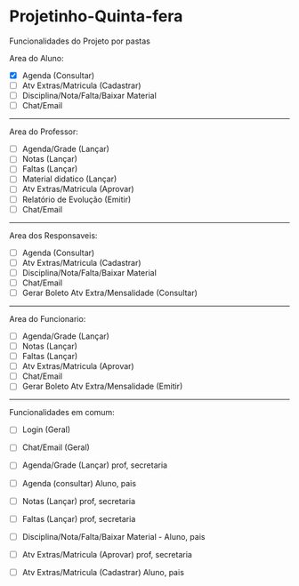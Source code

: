 # Projetinho-Quinta-fera

Funcionalidades do Projeto por pastas

Area do Aluno:

- [x] Agenda (Consultar)
- [ ] Atv Extras/Matricula (Cadastrar)
- [ ] Disciplina/Nota/Falta/Baixar Material
- [ ] Chat/Email

***
Area do Professor:

- [ ] Agenda/Grade (Lançar)
- [ ] Notas (Lançar)
- [ ] Faltas (Lançar)
- [ ] Material didatico (Lançar)
- [ ] Atv Extras/Matricula (Aprovar)
- [ ] Relatório de Evolução (Emitir)
- [ ] Chat/Email

***
Area dos Responsaveis:

- [ ] Agenda (Consultar)
- [ ] Atv Extras/Matricula (Cadastrar)
- [ ] Disciplina/Nota/Falta/Baixar Material
- [ ] Chat/Email
- [ ] Gerar Boleto Atv Extra/Mensalidade (Consultar)

***
Area do Funcionario:

- [ ] Agenda/Grade (Lançar)
- [ ] Notas (Lançar)
- [ ] Faltas (Lançar)
- [ ] Atv Extras/Matricula (Aprovar)
- [ ] Chat/Email
- [ ] Gerar Boleto Atv Extra/Mensalidade (Emitir)

***

Funcionalidades em comum:

- [ ] Login (Geral)
- [ ] Chat/Email (Geral)
- [ ] Agenda/Grade (Lançar) prof, secretaria
- [ ] Agenda (consultar) Aluno, pais
- [ ] Notas (Lançar) prof, secretaria
- [ ] Faltas (Lançar) prof, secretaria
- [ ] Disciplina/Nota/Falta/Baixar Material - Aluno, pais
- [ ] Atv Extras/Matricula (Aprovar) prof, secretaria
- [ ] Atv Extras/Matricula (Cadastrar) Aluno, pais


